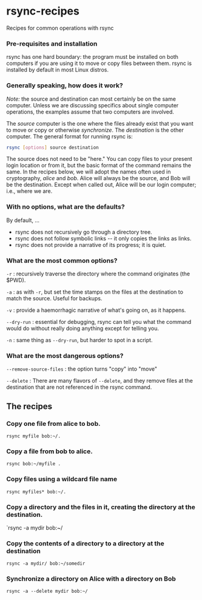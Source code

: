 # rsync-recipes
Recipes for common operations with rsync

### Pre-requisites and installation

rsync has one hard boundary: the program must be installed on both computers if you are
using it to move or copy files between them. rsync is installed by default in most Linux
distros.

### Generally speaking, how does it work?

*Note:* the source and destination can most certainly be on the same computer. Unless we are discussing
specifics about single computer operations, the examples assume that two computers are involved.

The *source* computer is the one where the files already exist that you want to move or copy or otherwise
*synchronize*. The *destination* is the other computer. The general format for running rsync is:

```bash
rsync [options] source destination
```

The source does not need to be "here." You can copy files to your present login location or from it, but the
basic format of the command remains the same. In the recipes below, we will adopt the
names often used in cryptography, *alice* and *bob*. Alice will always be the source, and Bob will be the
destination. Except when called out, Alice will be our login computer; i.e., where we are.

### With no options, what are the defaults?

By default, ...

- rsync does not recursively go through a directory tree.
- rsync does not follow symbolic links -- it only copies the links as links.
- rsync does not provide a narrative of its progress; it is quiet.

### What are the most common options?

`-r` : recursively traverse the directory where the command originates (the $PWD).

`-a` : as with `-r`, but set the time stamps on the files at the destination to match the source. Useful for backups.

`-v` : provide a haemorrhagic narrative of what's going on, as it happens.

`--dry-run` : essential for debugging, rsync can tell you what the command would do without really doing anything except for telling you.

`-n` : same thing as `--dry-run`, but harder to spot in a script.

### What are the most dangerous options?

`--remove-source-files` : the option turns "copy" into "move"

`--delete` : There are many flavors of `--delete`, and they remove files at the destination that are not referenced in the rsync command.

## The recipes

### Copy one file from alice to bob.

`rsync myfile bob:~/.`

### Copy a file from bob to alice.

`rsync bob:~/myfile .`

### Copy files using a wildcard file name

`rsync myfiles* bob:~/.`

### Copy a directory and the files in it, creating the directory at the destination.

`rsync -a mydir bob:~/

### Copy the contents of a directory to a directory at the destination 

`rsync -a mydir/ bob:~/somedir`

### Synchronize a directory on Alice with a directory on Bob

`rsync -a --delete mydir bob:~/`
